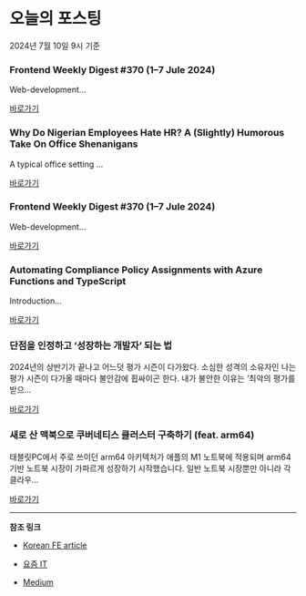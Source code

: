 # 오늘의 포스팅 
2024년 7월 10일 9시 기준 

### Frontend Weekly Digest #370 (1–7 Jule 2024) 

 Web-development... 

 [바로가기](https://medium.com/m/signin?actionUrl=https%3A%2F%2Fmedium.com%2F_%2Fbookmark%2Fp%2F4f734617fbd6&operation=register&redirect=https%3A%2F%2Ffrontender-ua.medium.com%2Ffrontend-weekly-digest-370-1-7-jule-2024-4f734617fbd6&source=---------0-84----------front_end_development------bookmark_preview----43a62993_43ee_4048_b07a_8352fa40eafc-------) 

### Why Do Nigerian Employees Hate HR? A (Slightly) Humorous Take On Office Shenanigans 

 A typical office setting ... 

 [바로가기](https://medium.com/m/signin?actionUrl=https%3A%2F%2Fmedium.com%2F_%2Fbookmark%2Fp%2F7fdc77d7fb44&operation=register&redirect=https%3A%2F%2Fmedium.com%2F%40Jo_yarns%2Fwhy-do-nigerian-employees-hate-hr-a-slightly-humorous-take-on-office-shenanigans-7fdc77d7fb44&source=---------0-84----------react------bookmark_preview----ec4d2cf6_e405_44b9_ae45_02c6193e788c-------) 

### Frontend Weekly Digest #370 (1–7 Jule 2024) 

 Web-development... 

 [바로가기](https://medium.com/m/signin?actionUrl=https%3A%2F%2Fmedium.com%2F_%2Fbookmark%2Fp%2F4f734617fbd6&operation=register&redirect=https%3A%2F%2Ffrontender-ua.medium.com%2Ffrontend-weekly-digest-370-1-7-jule-2024-4f734617fbd6&source=---------0-84----------javascript------bookmark_preview----600855e1_0f43_48fb_95ea_b8a016addc29-------) 

### Automating Compliance Policy Assignments with Azure Functions and TypeScript 

 Introduction... 

 [바로가기](https://medium.com/m/signin?actionUrl=https%3A%2F%2Fmedium.com%2F_%2Fbookmark%2Fp%2F2ef3bcad5264&operation=register&redirect=https%3A%2F%2Fblog.stackademic.com%2Fautomating-compliance-policy-assignments-with-azure-functions-and-typescript-2ef3bcad5264&source=---------0-84----------typescript------bookmark_preview----3f0acdc9_20e5_4b69_aa0c_caede8eb3a37-------) 

### 단점을 인정하고 ‘성장하는 개발자’ 되는 법 

 2024년의 상반기가 끝나고 어느덧 평가 시즌이 다가왔다. 소심한 성격의 소유자인 나는 평가 시즌이 다가올 때마다 불안감에 휩싸이곤 한다. 내가 불안한 이유는 ‘최악의 평가를 받으... 

 [바로가기](https://yozm.wishket.com/magazine/detail/2664/) 

### 새로 산 맥북으로 쿠버네티스 클러스터 구축하기 (feat. arm64) 

 태블릿PC에서 주로 쓰이던 arm64 아키텍처가 애플의 M1 노트북에 적용되며 arm64 기반 노트북 시장이 가파르게 성장하기 시작했습니다. 일반 노트북 시장뿐만 아니라 각 클라우... 

 [바로가기](https://yozm.wishket.com/magazine/detail/2658/) 

---

**참조 링크**

- [Korean FE article](https://kofearticle.substack.com) 

- [요즘 IT](https://yozm.wishket.com/magazine) 

- [Medium](https://medium.com) 

